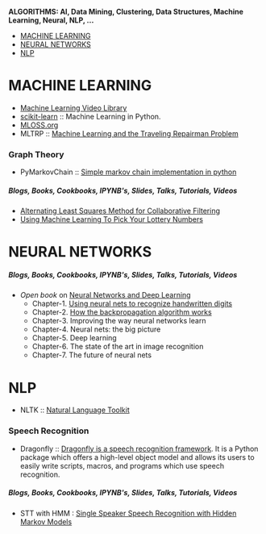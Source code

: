 **ALGORITHMS: AI, Data Mining, Clustering, Data Structures, Machine Learning, Neural, NLP, ...**

* [MACHINE LEARNING](#machine-learning])
* [NEURAL NETWORKS](#neural-networks)
* [NLP](#nlp)



# MACHINE LEARNING
* [Machine Learning Video Library](http://work.caltech.edu/library/)
* [scikit-learn](http://scikit-learn.org/stable/) :: Machine Learning in Python.
* [MLOSS.org](http://mloss.org/software/)
* MLTRP :: [Machine Learning and the Traveling Repairman Problem](https://github.com/thejat/mltrp )

### Graph Theory
* PyMarkovChain :: [Simple markov chain implementation in python](https://github.com/TehMillhouse/PyMarkovChain)


##### Blogs, Books, Cookbooks, IPYNB's, Slides, Talks, Tutorials, Videos
* [Alternating Least Squares Method for Collaborative Filtering](http://bugra.github.io/work/notes/2014-04-19/alternating-least-squares-method-for-collaborative-filtering/)
* [Using Machine Learning To Pick Your Lottery Numbers](http://nbviewer.ipython.org/url/www.onewinner.me/en/devoxxML.ipynb)


# NEURAL NETWORKS

##### Blogs, Books, Cookbooks, IPYNB's, Slides, Talks, Tutorials, Videos
* _Open book_ on [Neural Networks and Deep Learning](http://neuralnetworksanddeeplearning.com/)
   * Chapter-1. [Using neural nets to recognize handwritten digits](http://neuralnetworksanddeeplearning.com/chap1.html)
   * Chapter-2. [How the backpropagation algorithm works](http://neuralnetworksanddeeplearning.com/chap2.html)
   * Chapter-3. Improving the way neural networks learn
   * Chapter-4. Neural nets: the big picture
   * Chapter-5. Deep learning
   * Chapter-6. The state of the art in image recognition
   * Chapter-7. The future of neural nets
   

# NLP
* NLTK :: [Natural Language Toolkit](https://github.com/nltk/nltk) 

### Speech Recognition
* Dragonfly :: [Dragonfly is a speech recognition framework](https://pythonhosted.org/dragonfly/). It is a Python package which offers a high-level object model and allows its users to easily write scripts, macros, and programs which use speech recognition.

##### Blogs, Books, Cookbooks, IPYNB's, Slides, Talks, Tutorials, Videos
* STT with HMM : [Single Speaker Speech Recognition with Hidden Markov Models](https://kastnerkyle.github.io/blog/2014/05/22/single-speaker-speech-recognition/)

